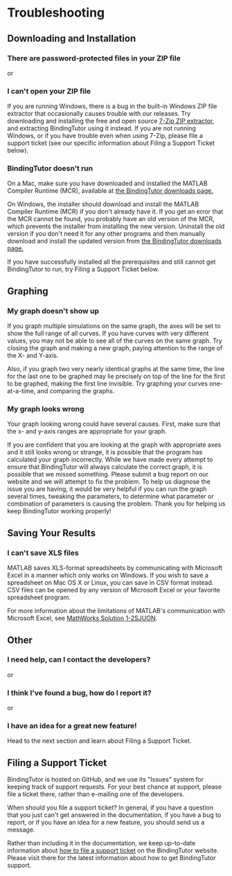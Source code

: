 # Troubleshooting

## Downloading and Installation

### There are password-protected files in your ZIP file

or

### I can't open your ZIP file

If you are running Windows, there is a bug in the built-in Windows ZIP file extractor that occasionally causes trouble with our releases. Try downloading and installing the free and open source [7-Zip ZIP extractor](http://www.7-zip.org), and extracting BindingTutor using it instead. If you are not running Windows, or if you have trouble even when using 7-Zip, please file a support ticket (see our specific information about Filing a Support Ticket below).

### BindingTutor doesn't run

On a Mac, make sure you have downloaded and installed the MATLAB Compiler Runtime (MCR), available at [the BindingTutor downloads page.](http://bindingtutor.org/bindingtutor)

On Windows, the installer should download and install the MATLAB Compiler Runtime (MCR) if you don't already have it. If you get an error that the MCR cannot be found, you probably have an old version of the MCR, which prevents the installer from installing the new version. Uninstall the old version if you don't need it for any other programs and then manually download and install the updated version from [the BindingTutor downloads page.](http://bindingtutor.org/bindingtutor)

If you have successfully installed all the prerequisites and still cannot get BindingTutor to run, try Filing a Support Ticket below.

## Graphing

### My graph doesn't show up

If you graph multiple simulations on the same graph, the axes will be set to show the full range of all curves. If you have curves with very different values, you may not be able to see all of the curves on the same graph. Try closing the graph and making a new graph, paying attention to the range of the X- and Y-axis.

Also, if you graph two very nearly identical graphs at the same time, the line for the last one to be graphed may lie precisely on top of the line for the first to be graphed, making the first line invisible. Try graphing your curves one-at-a-time, and comparing the graphs.

### My graph looks wrong

Your graph looking wrong could have several causes. First, make sure that the x- and y-axis ranges are appropriate for your graph.

If you are confident that you are looking at the graph with appropriate axes and it still looks wrong or strange, it is possible that the program has calculated your graph incorrectly. While we have made every attempt to ensure that BindingTutor will always calculate the correct graph, it is possible that we missed something. Please submit a bug report on our website and we will attempt to fix the problem. To help us diagnose the issue you are having, it would be very helpful if you can run the graph several times, tweaking the parameters, to determine what parameter or combination of parameters is causing the problem. Thank you for helping us keep BindingTutor working properly!

## Saving Your Results

### I can't save XLS files

MATLAB saves XLS-format spreadsheets by communicating with Microsoft Excel in a manner which only works on Windows. If you wish to save a spreadsheet on Mac OS X or Linux, you can save in CSV format instead. CSV files can be opened by any version of Microsoft Excel or your favorite spreadsheet program.

For more information about the limitations of MATLAB's communication with Microsoft Excel, see [MathWorks Solution 1-2SJUON](http://www.mathworks.com/support/solutions/en/data/1-2SJUON/index.html?solution=1-2SJUON).

## Other

### I need help, can I contact the developers?

or

### I think I've found a bug, how do I report it?

or

### I have an idea for a great new feature!

Head to the next section and learn about Filing a Support Ticket.

## Filing a Support Ticket

BindingTutor is hosted on GitHub, and we use its "Issues" system for keeping track of support requests. For your best chance at support, please file a ticket there, rather than e-mailing one of the developers.

When should you file a support ticket? In general, if you have a question that you just can't get answered in the documentation, if you have a bug to report, or if you have an idea for a new feature, you should send us a message.

Rather than including it in the documentation, we keep up-to-date information about [how to file a support ticket](https://github.com/jtophilip/bindingtutor/wiki/FilingATicket) on the BindingTutor website. Please visit there for the latest information about how to get BindingTutor support.
